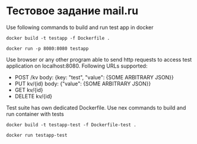 # Тестовое задание mail.ru

Use following commands to build and run test app in docker

`docker build -t testapp -f Dockerfile .`

`docker run -p 8080:8080 testapp`

Use browser or any other program able to send http requests to access test application on
localhost:8080. Following URLs supported:

- POST /kv body: {key: "test", "value": {SOME ARBITRARY JSON}}
- PUT kv/{id} body: {"value": {SOME ARBITRARY JSON}}
- GET kv/{id}
- DELETE kv/{id}

Test suite has own dedicated Dockerfile. Use nex commands to build and run container with tests

`docker build -t testapp-test -f Dockerfile-test .`

`docker run testapp-test`


